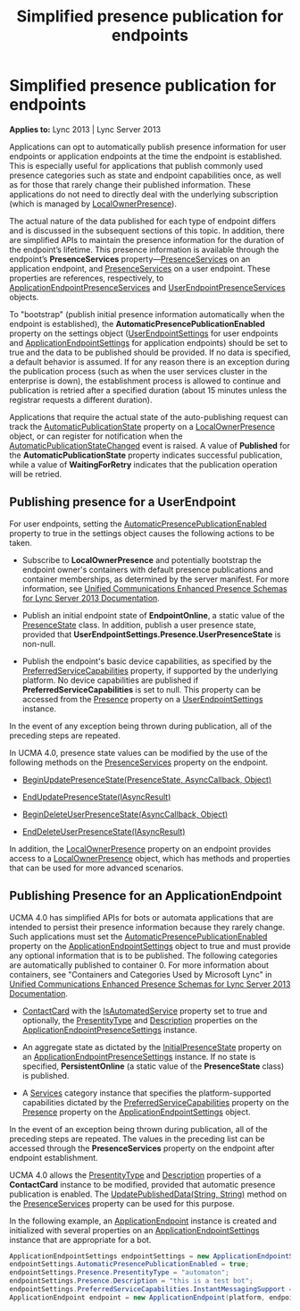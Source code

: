 ﻿---
title: Simplified presence publication for endpoints
TOCTitle: Simplified presence publication for endpoints
ms:assetid: fbf57a68-1fec-4849-aa98-4d1646f6a7eb
ms:mtpsurl: https://msdn.microsoft.com/en-us/library/Dn466002(v=office.15)
ms:contentKeyID: 57102939
ms.date: 07/25/2014
mtps_version: v=office.15
dev_langs:
- csharp
---

# Simplified presence publication for endpoints


**Applies to:** Lync 2013 | Lync Server 2013

Applications can opt to automatically publish presence information for user endpoints or application endpoints at the time the endpoint is established. This is especially useful for applications that publish commonly used presence categories such as state and endpoint capabilities once, as well as for those that rarely change their published information. These applications do not need to directly deal with the underlying subscription (which is managed by [LocalOwnerPresence](localownerpresence.md)).

The actual nature of the data published for each type of endpoint differs and is discussed in the subsequent sections of this topic. In addition, there are simplified APIs to maintain the presence information for the duration of the endpoint’s lifetime. This presence information is available through the endpoint’s **PresenceServices** property—[PresenceServices](https://msdn.microsoft.com/en-us/library/hh383140\(v=office.15\)) on an application endpoint, and [PresenceServices](https://msdn.microsoft.com/en-us/library/hh349242\(v=office.15\)) on a user endpoint. These properties are references, respectively, to [ApplicationEndpointPresenceServices](https://msdn.microsoft.com/en-us/library/hh384612\(v=office.15\)) and [UserEndpointPresenceServices](https://msdn.microsoft.com/en-us/library/hh383690\(v=office.15\)) objects.

To "bootstrap" (publish initial presence information automatically when the endpoint is established), the **AutomaticPresencePublicationEnabled** property on the settings object ([UserEndpointSettings](https://msdn.microsoft.com/en-us/library/hh383789\(v=office.15\)) for user endpoints and [ApplicationEndpointSettings](https://msdn.microsoft.com/en-us/library/hh349433\(v=office.15\)) for application endpoints) should be set to true and the data to be published should be provided. If no data is specified, a default behavior is assumed. If for any reason there is an exception during the publication process (such as when the user services cluster in the enterprise is down), the establishment process is allowed to continue and publication is retried after a specified duration (about 15 minutes unless the registrar requests a different duration).

Applications that require the actual state of the auto-publishing request can track the [AutomaticPublicationState](https://msdn.microsoft.com/en-us/library/hh381788\(v=office.15\)) property on a [LocalOwnerPresence](https://msdn.microsoft.com/en-us/library/hh382370\(v=office.15\)) object, or can register for notification when the [AutomaticPublicationStateChanged](https://msdn.microsoft.com/en-us/library/hh382264\(v=office.15\)) event is raised. A value of **Published** for the **AutomaticPublicationState** property indicates successful publication, while a value of **WaitingForRetry** indicates that the publication operation will be retried.

## Publishing presence for a UserEndpoint

For user endpoints, setting the [AutomaticPresencePublicationEnabled](https://msdn.microsoft.com/en-us/library/hh381558\(v=office.15\)) property to true in the settings object causes the following actions to be taken.

  - Subscribe to **LocalOwnerPresence** and potentially bootstrap the endpoint owner's containers with default presence publications and container memberships, as determined by the server manifest. For more information, see [Unified Communications Enhanced Presence Schemas for Lync Server 2013 Documentation](https://msdn.microsoft.com/en-us/library/jj265607\(v=office.15\)).

  - Publish an initial endpoint state of **EndpointOnline**, a static value of the [PresenceState](https://msdn.microsoft.com/en-us/library/hh350296\(v=office.15\)) class. In addition, publish a user presence state, provided that **UserEndpointSettings.Presence.UserPresenceState** is non-null.

  - Publish the endpoint's basic device capabilities, as specified by the [PreferredServiceCapabilities](https://msdn.microsoft.com/en-us/library/hh382547\(v=office.15\)) property, if supported by the underlying platform. No device capabilities are published if **PreferredServiceCapabilities** is set to null. This property can be accessed from the [Presence](https://msdn.microsoft.com/en-us/library/hh383073\(v=office.15\)) property on a [UserEndpointSettings](https://msdn.microsoft.com/en-us/library/hh383789\(v=office.15\)) instance.

In the event of any exception being thrown during publication, all of the preceding steps are repeated.

In UCMA 4.0, presence state values can be modified by the use of the following methods on the [PresenceServices](https://msdn.microsoft.com/en-us/library/hh384331\(v=office.15\)) property on the endpoint.

  - [BeginUpdatePresenceState(PresenceState, AsyncCallback, Object)](https://msdn.microsoft.com/en-us/library/hh384883\(v=office.15\))

  - [EndUpdatePresenceState(IAsyncResult)](https://msdn.microsoft.com/en-us/library/hh383446\(v=office.15\))

  - [BeginDeleteUserPresenceState(AsyncCallback, Object)](https://msdn.microsoft.com/en-us/library/hh349326\(v=office.15\))

  - [EndDeleteUserPresenceState(IAsyncResult)](https://msdn.microsoft.com/en-us/library/hh384306\(v=office.15\))

In addition, the [LocalOwnerPresence](https://msdn.microsoft.com/en-us/library/hh348476\(v=office.15\)) property on an endpoint provides access to a [LocalOwnerPresence](https://msdn.microsoft.com/en-us/library/hh382370\(v=office.15\)) object, which has methods and properties that can be used for more advanced scenarios.

## Publishing Presence for an ApplicationEndpoint

UCMA 4.0 has simplified APIs for bots or automata applications that are intended to persist their presence information because they rarely change. Such applications must set the [AutomaticPresencePublicationEnabled](https://msdn.microsoft.com/en-us/library/hh381653\(v=office.15\)) property on the [ApplicationEndpointSettings](https://msdn.microsoft.com/en-us/library/hh349433\(v=office.15\)) object to true and must provide any optional information that is to be published. The following categories are automatically published to container 0. For more information about containers, see "Containers and Categories Used by Microsoft Lync" in [Unified Communications Enhanced Presence Schemas for Lync Server 2013 Documentation](https://msdn.microsoft.com/en-us/library/jj265607\(v=office.15\)).

  - [ContactCard](https://msdn.microsoft.com/en-us/library/hh382040\(v=office.15\)) with the [IsAutomatedService](https://msdn.microsoft.com/en-us/library/hh384257\(v=office.15\)) property set to true and optionally, the [PresentityType](https://msdn.microsoft.com/en-us/library/hh365984\(v=office.15\)) and [Description](https://msdn.microsoft.com/en-us/library/hh349834\(v=office.15\)) properties on the [ApplicationEndpointPresenceSettings](https://msdn.microsoft.com/en-us/library/hh161759\(v=office.15\)) instance.

  - An aggregate state as dictated by the [InitialPresenceState](https://msdn.microsoft.com/en-us/library/hh348503\(v=office.15\)) property on an [ApplicationEndpointPresenceSettings](https://msdn.microsoft.com/en-us/library/hh161759\(v=office.15\)) instance. If no state is specified, **PersistentOnline** (a static value of the **PresenceState** class) is published.

  - A [Services](https://msdn.microsoft.com/en-us/library/hh385140\(v=office.15\)) category instance that specifies the platform-supported capabilities dictated by the [PreferredServiceCapabilities](https://msdn.microsoft.com/en-us/library/hh382547\(v=office.15\)) property on the [Presence](https://msdn.microsoft.com/en-us/library/hh381941\(v=office.15\)) property on the [ApplicationEndpointSettings](https://msdn.microsoft.com/en-us/library/hh349433\(v=office.15\)) object.

In the event of an exception being thrown during publication, all of the preceding steps are repeated. The values in the preceding list can be accessed through the **PresenceServices** property on the endpoint after endpoint establishment.

UCMA 4.0 allows the [PresentityType](https://msdn.microsoft.com/en-us/library/hh365599\(v=office.15\)) and [Description](https://msdn.microsoft.com/en-us/library/hh348857\(v=office.15\)) properties of a **ContactCard** instance to be modified, provided that automatic presence publication is enabled. The [UpdatePublishedData(String, String)](https://msdn.microsoft.com/en-us/library/hh382724\(v=office.15\)) method on the [PresenceServices](https://msdn.microsoft.com/en-us/library/hh383140\(v=office.15\)) property can be used for this purpose.

In the following example, an [ApplicationEndpoint](https://msdn.microsoft.com/en-us/library/hh384825\(v=office.15\)) instance is created and initialized with several properties on an [ApplicationEndpointSettings](https://msdn.microsoft.com/en-us/library/hh349433\(v=office.15\)) instance that are appropriate for a bot.

``` csharp
ApplicationEndpointSettings endpointSettings = new ApplicationEndpointSettings("sip:bot@contoso.com");
endpointSettings.AutomaticPresencePublicationEnabled = true;
endpointSettings.Presence.PresentityType = "automaton";
endpointSettings.Presence.Description = "this is a test bot";
endpointSettings.PreferredServiceCapabilities.InstantMessagingSupport = CapabilitySupport.Supported;
ApplicationEndpoint endpoint = new ApplicationEndpoint(platform, endpointSettings);
```

